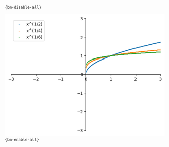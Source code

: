 `{bm-disable-all}`

![Graph(s) of x^(1/2),x^(1/4),x^(1/6)](calculus_f584f77473d9db8ce142e862712078f6.png)
`{bm-enable-all}`


